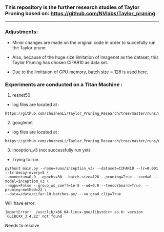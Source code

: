 
### This repository is the further research studies of Taylor Pruning based on: https://github.com/NVlabs/Taylor_pruning

---

### Adjustments: 
* Minor changes are made on the original code in order to succefully run the Taylor prune. 

* Also, because of the huge size limitation of Imagenet as the dataset, this Taylor Pruning has chosen CIFAR10 as data set. 

* Due to the limittaion of GPU memory, batch size = 128 is used here. 


### Experiments are conducted on a Titan Machine :
1. resnet50
* log files are located at :

``` 
https://github.com/zhuzhenLi/Taylor_Pruning_Research/tree/master/runs/resnet50/resnet50_prune72
``` 

2. googlenet 
* log files are located at :
``` 
https://github.com/zhuzhenLi/Taylor_Pruning_Research/tree/master/runs/googlenet
``` 

3. inception_v3 (not successfully run yet)
  * Trying to run: 
  
  ``` 
  python3 main.py --name=runs/inception_v3/ --dataset=CIFAR10 --lr=0.001 --lr-decay-every=5 \
  --momentum=0.9 --epochs=30 --batch-size=128 --pruning=True --seed=0 --model=inception_v3 \
  --mgpu=False --group_wd_coeff=1e-8 --wd=0.0 --tensorboard=True  --pruning-method=22 \
  --data=/data/cifar-10-batches-py/ --no_grad_clip=True 
  ```

  Will have error:  
  ``` 
  ImportError:  /usr/lib/x86_64-linux-gnu/libstdc++.so.6: version `GLIBCXX_3.4.22' not found  
  ``` 
  Needs to resolve




